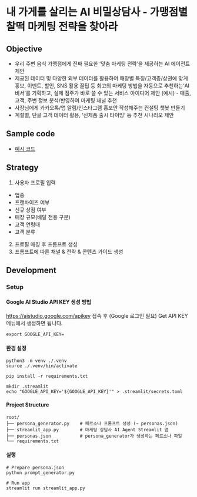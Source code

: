 
# 내 가게를 살리는 AI 비밀상담사 - 가맹점별 찰떡 마케팅 전략을 찾아라

## Objective

- 우리 주변 음식 가맹점에게 진짜 필요한 ‘맞춤 마케팅 전략’을 제공하는 AI 에이전트 제안
- 제공된 데이터 및 다양한 외부 데이터를 활용하여 매장별 특징/고객층/상권에 맞게 홍보, 이벤트, 할인, SNS 활용 꿀팁 등
최고의 마케팅 방법을 자동으로 추천하는‘AI비서’를 기획하고, 실제 점주가 바로 쓸 수 있는 서비스 아이디어 제안
(예시) - 매출, 고객, 주변 정보 분석/반영하여 마케팅 채널 추천
- 사장님에게 카카오톡/앱 알림/인스타그램 홍보안 작성해주는 컨설팅 챗봇 만들기
- 계절별, 단골 고객 데이터 활용, ‘신제품 출시 타이밍’ 등 추천 시나리오 제안

## Sample code 
- [예시 코드](https://github.com/thjeong/shcard_2025_bigcontest.git)

## Strategy

1. 사용자 프로필 입력
- 업종
- 프랜차이즈 여부
- 신규 상점 여부
- 매장 규모(배달 전용 구분)
- 고객 연령대
- 고객 분류

2. 프로필 매칭 후 프롬프트 생성
3. 프롬프트에 따른 채널 & 전략 & 콘텐츠 가이드 생성

## Development

### Setup

#### Google AI Studio API KEY 생성 방법

https://aistudio.google.com/apikey 접속 후 (Google 로그인 필요) Get API KEY 메뉴에서 생성하면 됩니다.

```
export GOOGLE_API_KEY=
```

#### 환경 설정
```
python3 -m venv ./.venv
source ./.venv/bin/activate

pip install -r requirements.txt

mkdir .streamlit
echo "GOOGLE_API_KEY='${GOOGLE_API_KEY}'" > .streamlit/secrets.toml
```

#### Project Structure
```
root/
├── persona_generator.py    # 페르소나 프롬프트 생성 (→ personas.json)
├── streamlit_app.py        # 마케팅 상담사 AI Agent Streamlit 앱
├── personas.json           # persona_generator가 생성하는 페르소나 파일
└── requirements.txt
```

#### 실행
```
# Prepare persona.json
python prompt_generator.py

# Run app
streamlit run streamlit_app.py
```

